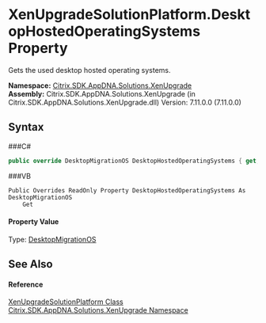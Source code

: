 # XenUpgradeSolutionPlatform.DesktopHostedOperatingSystems Property 
 

Gets the used desktop hosted operating systems.

**Namespace:**&nbsp;<a href="N_Citrix_SDK_AppDNA_Solutions_XenUpgrade">Citrix.SDK.AppDNA.Solutions.XenUpgrade</a><br />**Assembly:**&nbsp;Citrix.SDK.AppDNA.Solutions.XenUpgrade (in Citrix.SDK.AppDNA.Solutions.XenUpgrade.dll) Version: 7.11.0.0 (7.11.0.0)

## Syntax

###C#
```csharp
public override DesktopMigrationOS DesktopHostedOperatingSystems { get; }
```

###VB
```vbnet
Public Overrides ReadOnly Property DesktopHostedOperatingSystems As DesktopMigrationOS
	Get
```


#### Property Value
Type: <a href="T_Citrix_SDK_AppDNA_Solutions_Xen_Common_DesktopMigrationOS">DesktopMigrationOS</a>

## See Also


#### Reference
<a href="T_Citrix_SDK_AppDNA_Solutions_XenUpgrade_XenUpgradeSolutionPlatform">XenUpgradeSolutionPlatform Class</a><br /><a href="N_Citrix_SDK_AppDNA_Solutions_XenUpgrade">Citrix.SDK.AppDNA.Solutions.XenUpgrade Namespace</a><br />